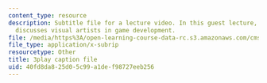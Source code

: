 ```yaml
---
content_type: resource
description: Subtitle file for a lecture video. In this guest lecture, Luigi Guatieri
  discusses visual artists in game development.
file: /media/https%3A/open-learning-course-data-rc.s3.amazonaws.com/cms-611j-creating-video-games-fall-2014/40fd8da825d05c99a1def98727eeb256_gQHbZlo4Exo.vtt
file_type: application/x-subrip
resourcetype: Other
title: 3play caption file
uid: 40fd8da8-25d0-5c99-a1de-f98727eeb256
---
```

